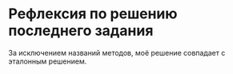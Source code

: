 # Рефлексия по решению последнего задания

За исключением названий методов, моё решение совпадает с эталонным решением.

